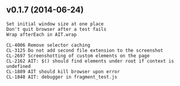 <a name="v0.1.7"></a>
## v0.1.7 (2014-06-24)

    Set initial window size at one place
    Don't quit browser after a test fails
    Wrap afterEach in AIT.wrap

    CL-4006 Remove selector caching
    CL-3125 Do not add second file extension to the screenshot
    CL-2697 Screenshotting of custom elements on the page
    CL-2162 AIT: $() should find elements under root if context is undefined
    CL-1889 AIT should kill browser upon error
    CL-1848 AIT: debugger in fragment_test.js
